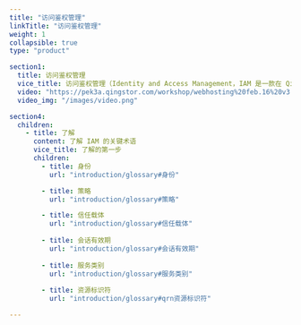 ```yaml
---
title: "访问鉴权管理"
linkTitle: "访问鉴权管理"
weight: 1
collapsible: true
type: "product"

section1:
  title: 访问鉴权管理
  vice_title: 访问鉴权管理（Identity and Access Management，IAM 是一款在 QingCloud 平台上提供身份识别和访问控制的 Web 服务。通过使用 IAM 来统一管理和控制接入实体的认证和授权，能更安全地自主管控本账户下的任意资源访问权限。
  video: "https://pek3a.qingstor.com/workshop/webhosting%20feb.16%20v3.mp4"
  video_img: "/images/video.png"

section4:
  children:
    - title: 了解
      content: 了解 IAM 的关键术语
      vice_title: 了解的第一步
      children:
        - title: 身份
          url: "introduction/glossary#身份"

        - title: 策略
          url: "introduction/glossary#策略"

        - title: 信任载体
          url: "introduction/glossary#信任载体"
          
        - title: 会话有效期
          url: "introduction/glossary#会话有效期"
                    
        - title: 服务类别
          url: "introduction/glossary#服务类别"
          
        - title: 资源标识符
          url: "introduction/glossary#qrn资源标识符"

---
```



<!-- type: "product" 这个参数表明这是一个产品index页面 -->
<!-- section1 为产品index页面 主标题 副标题 video  video_img为视频图片  -->
<!-- section2 为产品index页面 第一个大块的用户文档配置  -->
<!-- section3 为产品index页面 第二个大块的开发者文档配置  -->
<!-- section4 为产品index页面 第三个大块的学习路径配置  -->